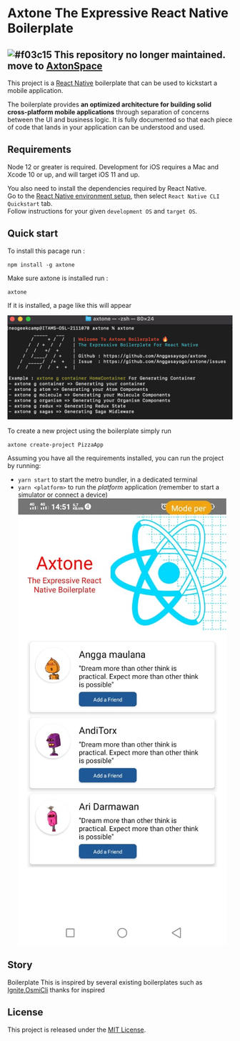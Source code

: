 # Axtone The Expressive React Native Boilerplate

## ![#f03c15](https://via.placeholder.com/15/f03c15/f03c15.png) This repository no longer maintained. move to [AxtonSpace](https://github.com/AxtoneSpace/Axtone-React-Native-boilerplate)

This project is a [React Native](https://facebook.github.io/react-native/) boilerplate that can be used to kickstart a mobile application.

The boilerplate provides **an optimized architecture for building solid cross-platform mobile applications** through separation of concerns between the UI and business logic. It is fully documented so that each piece of code that lands in your application can be understood and used.
## Requirements

Node 12 or greater is required. Development for iOS requires a Mac and Xcode 10 or up, and will target iOS 11 and up.

You also need to install the dependencies required by React Native.  
Go to the [React Native environment setup](https://reactnative.dev/docs/environment-setup), then select `React Native CLI Quickstart` tab.  
Follow instructions for your given `development OS` and `target OS`.
## Quick start

To install this pacage run :

```
npm install -g axtone
```
Make sure axtone is installed run :

```
axtone
```
If it is installed, a page like this will appear

![Instaled](images/axtone.png)

To create a new project using the boilerplate simply run 

```
axtone create-project PizzaApp
```

Assuming you have all the requirements installed, you can run the project by running:

- `yarn start` to start the metro bundler, in a dedicated terminal
- `yarn <platform>` to run the *platform* application (remember to start a simulator or connect a device)
![Instaled](images/example.jpeg)
## Story
Boilerplate This is inspired by several existing boilerplates such as [Ignite](https://github.com/infinitered/ignite),[OsmiCli](https://github.com/OsmiCSX) thanks for inspired
## License

This project is released under the [MIT License](LICENSE).
